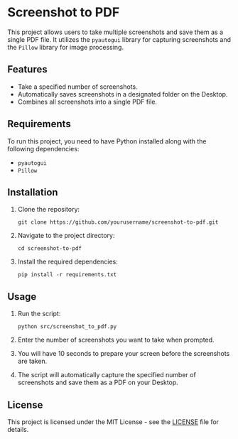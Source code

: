 # Screenshot to PDF

This project allows users to take multiple screenshots and save them as a single PDF file. It utilizes the `pyautogui` library for capturing screenshots and the `Pillow` library for image processing.

## Features

- Take a specified number of screenshots.
- Automatically saves screenshots in a designated folder on the Desktop.
- Combines all screenshots into a single PDF file.

## Requirements

To run this project, you need to have Python installed along with the following dependencies:

- `pyautogui`
- `Pillow`

## Installation

1. Clone the repository:

   ```
   git clone https://github.com/yourusername/screenshot-to-pdf.git
   ```

2. Navigate to the project directory:

   ```
   cd screenshot-to-pdf
   ```

3. Install the required dependencies:

   ```
   pip install -r requirements.txt
   ```

## Usage

1. Run the script:

   ```
   python src/screenshot_to_pdf.py
   ```

2. Enter the number of screenshots you want to take when prompted.
3. You will have 10 seconds to prepare your screen before the screenshots are taken.
4. The script will automatically capture the specified number of screenshots and save them as a PDF on your Desktop.

## License

This project is licensed under the MIT License - see the [LICENSE](LICENSE) file for details.